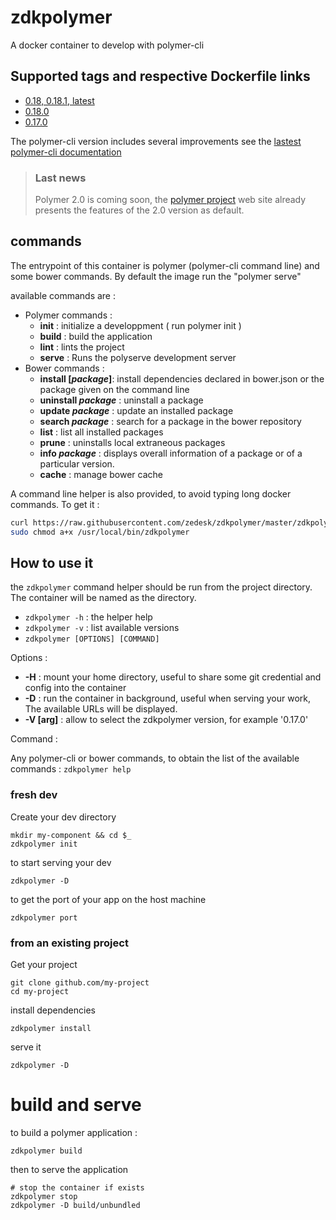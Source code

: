 # zdkpolymer

A docker container to develop with polymer-cli

## Supported tags and respective Dockerfile links

 - [0.18, 0.18.1, latest][7]
 - [0.18.0][6]
 - [0.17.0][1]

The polymer-cli version includes several improvements see the [lastest polymer-cli documentation][polymer-cli-doc]

> ### Last news
> Polymer 2.0 is coming soon, the [polymer project][polymer-project] web site already presents the features of the 2.0 version as default.

## commands

The entrypoint of this container is polymer (polymer-cli command line) and some bower commands. By default the image run the "polymer serve"

available commands are :

  - Polymer commands :
    - __init__ : initialize a developpment ( run polymer init )
    - __build__ : build the application
    - __lint__ : lints the project
    - __serve__ : Runs the polyserve development server
  - Bower commands :
    - __install [_package_]__: install dependencies declared in bower.json or the package given on the command line
    - __uninstall _package___ : uninstall a package
    - __update _package___ : update an installed package
    - __search _package___ : search for a package in the bower repository
    - __list__ : list all installed packages
    - __prune__ : uninstalls local extraneous packages
    - __info _package___ : displays overall information of a package or of a particular version.
    - __cache__ : manage bower cache

A command line helper is also provided, to avoid typing long docker commands. To get it :

```bash
curl https://raw.githubusercontent.com/zedesk/zdkpolymer/master/zdkpolymer |sudo tee /usr/local/bin/zdkpolymer > /dev/null
sudo chmod a+x /usr/local/bin/zdkpolymer
```

## How to use it

the `zdkpolymer` command helper should be run from the project directory. The container will be named as the directory.

 - `zdkpolymer -h` : the helper help
 - `zdkpolymer -v` : list available versions
 - `zdkpolymer [OPTIONS] [COMMAND]`

Options :

 - __-H__ : mount your home directory, useful to share some git credential and config into the container
 - __-D__ : run the container in background, useful when serving your work, The available URLs will be displayed.
 - __-V [arg]__ : allow to select the zdkpolymer version, for example '0.17.0'

Command :

Any polymer-cli or bower commands, to obtain the list of the
available commands : `zdkpolymer help`

### fresh dev

Create your dev directory

    mkdir my-component && cd $_
    zdkpolymer init

to start serving your dev

    zdkpolymer -D

to get the port of your app on the host machine

    zdkpolymer port

### from an existing project

Get your project

    git clone github.com/my-project
    cd my-project

install dependencies

    zdkpolymer install

serve it

    zdkpolymer -D

# build and serve

to build a polymer application :

    zdkpolymer build

then to serve the application

    # stop the container if exists
    zdkpolymer stop
    zdkpolymer -D build/unbundled

[1]: https://github.com/zedesk/zdkpolymer/blob/0.17.0/Dockerfile
[6]: https://github.com/zedesk/zdkpolymer/blob/0.18.0/Dockerfile
[7]: https://github.com/zedesk/zdkpolymer/blob/0.18.1/Dockerfile
[polymer-cli-doc]: https://github.com/Polymer/docs/blob/ff74953fa93ad41d659a6f5a14c5f7072368edbd/app/2.0/docs/tools/polymer-json.md#builds
[polymer-project]: https://www.polymer-project.org/
